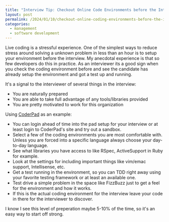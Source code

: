 ```yaml
---
title: "Interview Tip: Checkout Online Code Environments before the Interview"
layout: post
permalink: /2024/01/10/checkout-online-coding-environments-before-the-interview/
categories:
  - management
  - software development
---
```


Live coding is a stressful experience. One of the simplest ways to reduce stress around solving a
unknown problem in less than an hour is to setup your environment before the interview. My anecdotal experience is that
so few developers do this in practice. As an interviewer its a good sign when you check the coding environment
before and see the candidate has already setup the environment and got a test up and running.

It's a signal to the interviewer of several things in the interview:

- You are naturally prepared
- You are able to take full advantage of any tools/libraries provided
- You are pretty motivated to work for this organization

Using [CoderPad](https://coderpad.io) as an example:

- You can login ahead of time into the pad setup for your interview or at least login to CoderPad's site and try out a sandbox.
- Select a few of the coding environments you are most comfortable with. Unless you are forced into a specific language always choose your day-to-day language.
- See what libraries you have access to like RSpec, ActiveSupport in Ruby for example.
- Look at the settings for including important things like vim/emac support, Intellisense, etc.
- Get a test running in the environment, so you can TDD right away using your favorite testing framework or at least an available one.
- Test drive a simple problem in the space like FizzBuzz just to get a feel for the environment and how it works.
- If this is the actual coding environment for the interview leave your code in there for the interviewer to discover.

I know I see this level of preperation maybe 5-10% of the time, so it's an easy way to start off strong.

